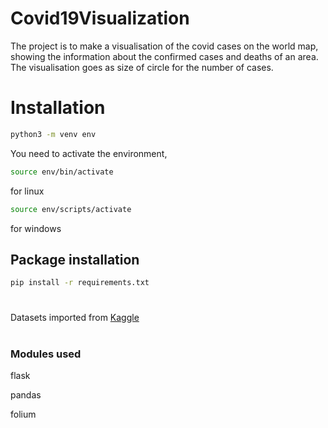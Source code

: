 # Covid19Visualization
The project is to make a visualisation of the covid cases on the world map, showing the information about the confirmed cases and deaths of an area. The visualisation goes as size of circle for the number of cases.

# Installation

```bash
python3 -m venv env
```
You need to activate the environment,
```bash
source env/bin/activate
```
for linux
```bash
source env/scripts/activate
```
for windows
## Package installation
```bash
pip install -r requirements.txt
```

#
Datasets imported from [Kaggle](https://www.kaggle.com/)
#

### Modules used
flask

pandas

folium
